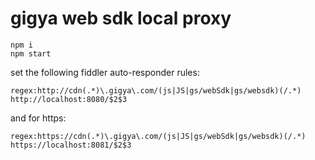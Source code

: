 # gigya web sdk local proxy
```
npm i
npm start
```

set the following fiddler auto-responder rules:
```
regex:http://cdn(.*)\.gigya\.com/(js|JS|gs/webSdk|gs/websdk)(/.*)
http://localhost:8080/$2$3
```

and for https:
```
regex:https://cdn(.*)\.gigya\.com/(js|JS|gs/webSdk|gs/websdk)(/.*)
https://localhost:8081/$2$3
```